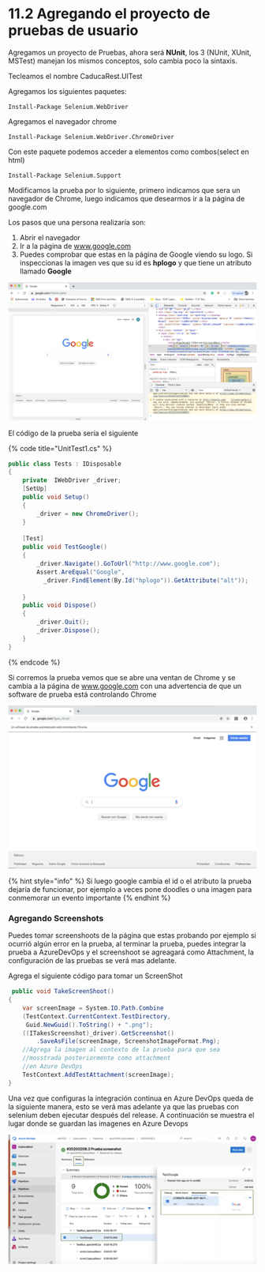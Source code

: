 # 11.2 Agregando el proyecto de pruebas de usuario

Agregamos un proyecto de Pruebas, ahora será **NUnit**, los 3  \(NUnit, XUnit, MSTest\) manejan los mismos conceptos, solo cambia poco la sintaxis.

Tecleamos el nombre CaducaRest.UITest

Agregamos los siguientes paquetes:

```text
Install-Package Selenium.WebDriver
```

Agregamos el navegador chrome

```text
Install-Package Selenium.WebDriver.ChromeDriver
```

Con este paquete podemos acceder a elementos como combos\(select en html\)

```text
Install-Package Selenium.Support
```

Modificamos la prueba por lo siguiente, primero indicamos que sera un navegador de Chrome, luego indicamos que desearmos ir a la página de google.com

Los pasos que una persona realizaría son:

1. Abrir el navegador
2. Ir a la página de www.google.com
3. Puedes comprobar que estas en la página de Google viendo su logo. Si inspeccionas la imagen ves que su id es **hplogo** y que tiene un atributo llamado **Google**

![](../.gitbook/assets/image%20%2816%29.png)

El código de la prueba sería el siguiente

{% code title="UnitTest1.cs" %}
```csharp
public class Tests : IDisposable
{
    private  IWebDriver _driver;
    [SetUp]
    public void Setup()
    {
        _driver = new ChromeDriver();
    }
  
    [Test]
    public void TestGoogle()
    {
        _driver.Navigate().GoToUrl("http://www.google.com");
        Assert.AreEqual("Google", 
          _driver.FindElement(By.Id("hplogo")).GetAttribute("alt"));
        
    }
    public void Dispose()
    {
        _driver.Quit();
        _driver.Dispose();
    }
}

```
{% endcode %}

Si corremos la prueba vemos que se abre una ventan de Chrome y se cambia a la página de www.google.com con una advertencia de que un software de prueba está controlando Chrome

![](../.gitbook/assets/image%20%2854%29.png)

{% hint style="info" %}
Si luego google cambia el id o el atributo la prueba dejaría de funcionar, por ejemplo a veces pone doodles o una imagen para conmemorar un evento importante
{% endhint %}

### Agregando Screenshots

Puedes tomar screenshoots de la página que estas probando por ejemplo si ocurrió algún error en la prueba, al terminar la prueba, puedes integrar la prueba a AzureDevOps y el screenshoot se agreagará como Attachment, la configuración de las pruebas se verá mas adelante.

Agrega el siguiente código para tomar un ScreenShot

```csharp
 public void TakeScreenShoot()
{
    var screenImage = System.IO.Path.Combine
    (TestContext.CurrentContext.TestDirectory, 
     Guid.NewGuid().ToString() + ".png");       
    ((ITakesScreenshot)_driver).GetScreenshot()
        .SaveAsFile(screenImage, ScreenshotImageFormat.Png);
    //Agrega la imagen al contexto de la prueba para que sea
    //mosstrada posteriormente como attachment
    //en Azure DevOps
    TestContext.AddTestAttachment(screenImage);
}
```

Una vez que configuras la integración continua en Azure DevOps queda de la siguiente manera, esto se verá mas adelante ya que las pruebas con selenium deben ejecutar después del release. A continuación se muestra el lugar donde se guardan las imagenes en Azure Devops

![](../.gitbook/assets/image%20%2855%29.png)

